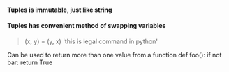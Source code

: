 #### Tuples is immutable, just like string

#### Tuples has convenient method of swapping variables
>(x, y) = (y, x) 'this is legal command in python'

Can be used to return more than one value from a function
def foo():
    if not bar:
        return True
